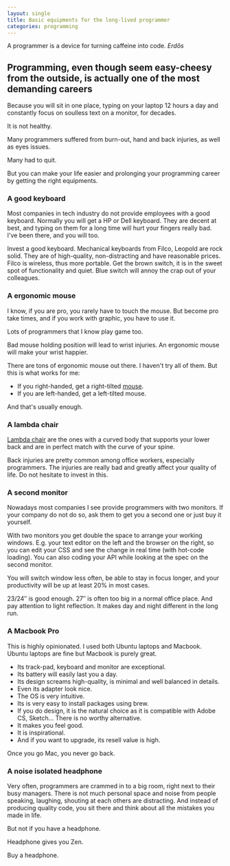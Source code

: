 ```yaml
---
layout: single
title: Basic equipments for the long-lived programmer
categories: programming
---
```

A programmer is a device for turning caffeine into code. <cite>Erdős</cite>

## Programming, even though seem easy-cheesy from the outside, is actually one of the most demanding careers

Because you will sit in one place, typing on your laptop 12 hours a day and constantly focus on soulless text on a monitor, for decades.

It is not healthy.

Many programmers suffered from burn-out, hand and back injuries, as well as eyes issues.

Many had to quit.

But you can make your life easier and prolonging your programming career by getting the right equipments.

### A good keyboard

Most companies in tech industry do not provide employees with a good keyboard. Normally you will get a HP or Dell keyboard. They are decent at best, and typing on them for a long time will hurt your fingers really bad. I've been there, and you will too.

Invest a good keyboard. Mechanical keyboards from Filco, Leopold are rock solid. They are of high-quality, non-distracting and have reasonable prices. Filco is wireless, thus more portable. Get the brown switch, it is in the sweet spot of functionality and quiet. Blue switch will annoy the crap out of your colleagues.

### A ergonomic mouse

I know, if you are pro, you rarely have to touch the mouse. But become pro take times, and if you work with graphic, you have to use it.

Lots of programmers that I know play game too.

Bad mouse holding position will lead to wrist injuries. An ergonomic mouse will make your wrist happier.

There are tons of ergonomic mouse out there. I haven't try all of them. But this is what works for me:
- If you right-handed, get a right-tilted [mouse](https://mionix.net/naos-7000).
- If you are left-handed, get a left-tilted mouse.

And that's usually enough.

### A lambda chair

[Lambda chair](https://www.autonomous.ai/office-chair) are the ones with a curved body that supports your lower back and are in perfect match with the curve of your spine.

Back injuries are pretty common among office workers, especially programmers. The injuries are really bad and greatly affect your quality of life. Do not hesitate to invest in this.

### A second monitor

Nowadays most companies I see provide programmers with two monitors. If your company do not do so, ask them to get you a second one or just buy it yourself.

With two monitors you get double the space to arrange your working windows. E.g. your text editor on the left and the browser on the right, so you can edit your CSS and see the change in real time (with hot-code loading). You can also coding your API while looking at the spec on the second monitor.

You will switch window less often, be able to stay in focus longer, and your productivity will be up at least 20% in most cases.

23/24″ is good enough. 27″ is often too big in a normal office place. And pay attention to light reflection. It makes day and night different in the long run.

### A Macbook Pro

This is highly opinionated. I used both Ubuntu laptops and Macbook. Ubuntu laptops are fine but Macbook is purely great.
- Its track-pad, keyboard and monitor are exceptional.
- Its battery will easily last you a day.
- Its design screams high-quality, is minimal and well balanced in details.
- Even its adapter look nice.
- The OS is very intuitive.
- Its is very easy to install packages using brew.
- If you do design, it is the natural choice as it is compatible with Adobe CS, Sketch... There is no worthy alternative.
- It makes you feel good.
- It is inspirational.
- And if you want to upgrade, its resell value is high.

Once you go Mac, you never go back.

### A noise isolated headphone

Very often, programmers are crammed in to a big room, right next to their busy managers. There is not much personal space and noise from people speaking, laughing, shouting at each others are distracting. And instead of producing quality code, you sit there and think about all the mistakes you made in life.

But not if you have a headphone.

Headphone gives you Zen.

Buy a headphone.
